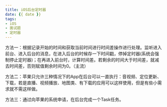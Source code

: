 ```yaml
---
title: iOS后台定时器
date: {{ date }}
tags:
- iOS
- 面试题
- 定时器
---
```



方法一：根据记录开始的时间和获取当前时间进行时间差操作进行处理。监听进入前台、进入后台的消息，在进入后台的时候存一下时间戳，停掉定时器(系统会强制停止定时器)；在再进入前台时，计算时间差。若剩余的时间大于时间差，就减去时间差，否则赋值剩余时间为0。（主流）

方法二：苹果只允许三种情况下的App在后台可以一直执行：音视频、定位更新、下载，若是直播、视频播放、地图类、有下载的应用可以这样使用，但是有些小需求就不需这样做。

方法三：通过向苹果的系统申请，在后台完成一个Task任务。

